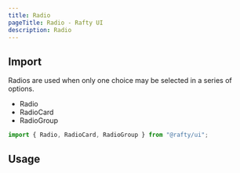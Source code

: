 ```yaml
---
title: Radio
pageTitle: Radio - Rafty UI
description: Radio
---
```


## Import

Radios are used when only one choice may be selected in a series of options.

- Radio
- RadioCard
- RadioGroup

```jsx
import { Radio, RadioCard, RadioGroup } from "@rafty/ui";
```

## Usage

